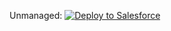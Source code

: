 Unmanaged:
<a href="https://githubsfdeploy.herokuapp.com?owner=jschneider-nexgen&repo=VR-01">
  <img alt="Deploy to Salesforce"
       src="https://raw.githubusercontent.com/afawcett/githubsfdeploy/master/deploy.png">
</a>
